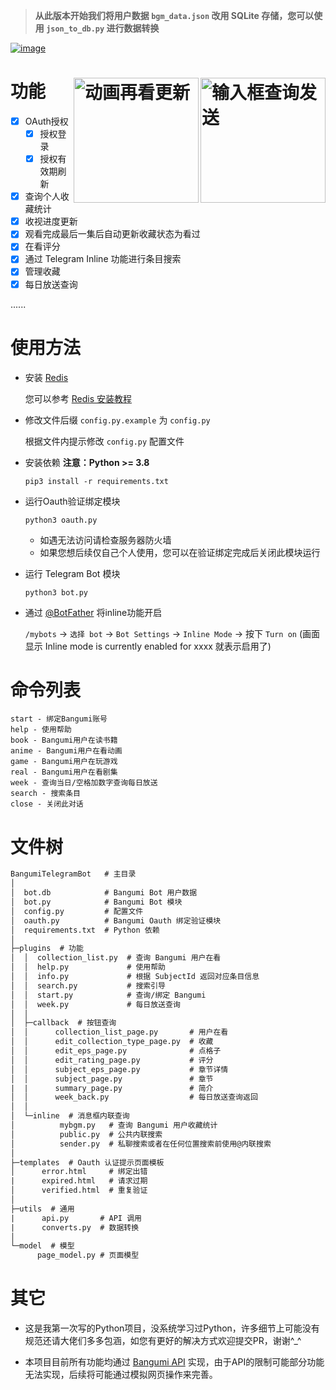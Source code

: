 > **从此版本开始我们将用户数据 `bgm_data.json` 改用 SQLite 存储，您可以使用 `json_to_db.py` 进行数据转换**

[![image](https://cdn.jsdelivr.net/gh/Ukenn2112/image/BangumiTelegramBot.png)](https://github.com/Ukenn2112/BangumiTelegramBot/)


# 功能 <img src="https://cdn.jsdelivr.net/gh/Ukenn2112/image/IMG_4622.gif" alt="输入框查询发送" width="200" align='right'><img src="https://cdn.jsdelivr.net/gh/Ukenn2112/image/IMG_4643.gif" alt="动画再看更新" width="200" align='right'>

- [x] OAuth授权
  - [x] 授权登录
  - [x] 授权有效期刷新
- [x] 查询个人收藏统计
- [x] 收视进度更新
- [x] 观看完成最后一集后自动更新收藏状态为看过
- [x] 在看评分
- [x] 通过 Telegram Inline 功能进行条目搜索
- [x] 管理收藏
- [x] 每日放送查询

......

# 使用方法

- 安装 [Redis](https://redis.io/)

  您可以参考 [Redis 安装教程](https://www.google.com/search?q=Redis%E5%AE%89%E8%A3%85%E6%95%99%E7%A8%8B)

- 修改文件后缀 `config.py.example` 为 `config.py`

  根据文件内提示修改 `config.py` 配置文件

- 安装依赖 **注意：Python >= 3.8**

  ```
  pip3 install -r requirements.txt
  ```

- 运行Oauth验证绑定模块

  ```
  python3 oauth.py
  ```
  
  - 如遇无法访问请检查服务器防火墙
  - 如果您想后续仅自己个人使用，您可以在验证绑定完成后关闭此模块运行

- 运行 Telegram Bot 模块

  ```
  python3 bot.py
  ```

- 通过 [@BotFather](https://t.me/botfather) 将inline功能开启

  `/mybots` -> `选择 bot` -> `Bot Settings` -> `Inline Mode` -> 按下 `Turn on` (画面显示 Inline mode is currently enabled for xxxx 就表示启用了)

# 命令列表

```
start - 绑定Bangumi账号
help - 使用帮助
book - Bangumi用户在读书籍
anime - Bangumi用户在看动画
game - Bangumi用户在玩游戏
real - Bangumi用户在看剧集
week - 查询当日/空格加数字查询每日放送
search - 搜索条目
close - 关闭此对话
```

# 文件树

```txt
BangumiTelegramBot   # 主目录
│
│  bot.db            # Bangumi Bot 用户数据
│  bot.py            # Bangumi Bot 模块
│  config.py         # 配置文件
│  oauth.py          # Bangumi Oauth 绑定验证模块
│  requirements.txt  # Python 依赖
│  
├─plugins  # 功能
│  │  collection_list.py  # 查询 Bangumi 用户在看
│  │  help.py             # 使用帮助
│  │  info.py             # 根据 SubjectId 返回对应条目信息
│  │  search.py           # 搜索引导
│  │  start.py            # 查询/绑定 Bangumi
│  │  week.py             # 每日放送查询
│  │  
│  ├─callback  # 按钮查询
│  │      collection_list_page.py       # 用户在看
│  │      edit_collection_type_page.py  # 收藏
│  │      edit_eps_page.py              # 点格子
│  │      edit_rating_page.py           # 评分
│  │      subject_eps_page.py           # 章节详情
│  │      subject_page.py               # 章节
|  |      summary_page.py               # 简介
│  │      week_back.py                  # 每日放送查询返回
│  │      
│  └─inline  # 消息框内联查询
│          mybgm.py   # 查询 Bangumi 用户收藏统计
│          public.py  # 公共内联搜索
│          sender.py  # 私聊搜索或者在任何位置搜索前使用@内联搜索
│          
├─templates  # Oauth 认证提示页面模板
│      error.html     # 绑定出错
|      expired.html   # 请求过期
│      verified.html  # 重复验证
│      
├─utils  # 通用
|      api.py       # API 调用
|      converts.py  # 数据转换
│
└─model  # 模型
      page_model.py # 页面模型
```

# 其它

- 这是我第一次写的Python项目，没系统学习过Python，许多细节上可能没有规范还请大佬们多多包涵，如您有更好的解决方式欢迎提交PR，谢谢^_^

- 本项目目前所有功能均通过 [Bangumi API](https://github.com/bangumi/api) 实现，由于API的限制可能部分功能无法实现，后续将可能通过模拟网页操作来完善。
